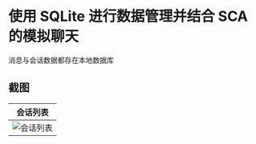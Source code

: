 # 使用 SQLite 进行数据管理并结合 SCA 的模拟聊天 

消息与会话数据都存在本地数据库

## 截图

| 会话列表
|--------------
| ![会话列表](/AppScreenShots/chatList.PNG) 
